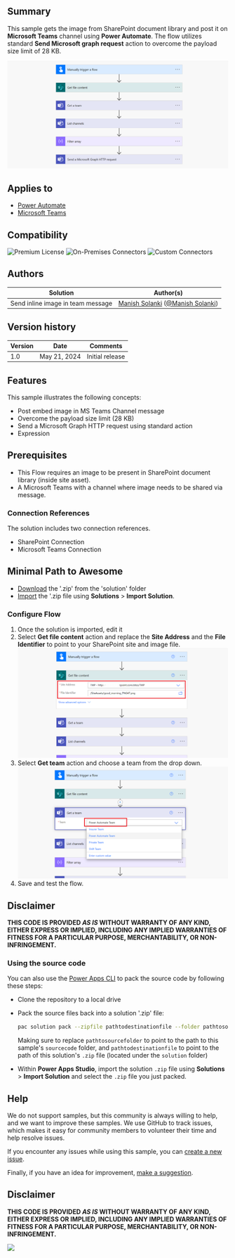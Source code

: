 ## Summary

This sample gets the image from SharePoint document library and post it on **Microsoft Teams** channel using **Power Automate**. The flow utilizes standard **Send Microsoft graph request** action to overcome the payload size limit of 28 KB.

![Flow overview](/samples/Send-Inline-Image-In-Teams-Channel/assets/flow-overview.png "Flow overview")


## Applies to

* [Power Automate](https://docs.microsoft.com/power-automate/)
* [Microsoft Teams](https://learn.microsoft.com/en-us/microsoftteams/)

## Compatibility

![Premium License](https://img.shields.io/badge/Premium%20License-Not%20Required-green.svg "Premium license not required")
![On-Premises Connectors](https://img.shields.io/badge/On--Premises%20Connectors-No-green.svg "Does not use on-premise connectors")
![Custom Connectors](https://img.shields.io/badge/Custom%20Connectors-Not%20Required-green.svg "Does not use custom connectors")


## Authors

Solution|Author(s)
--------|---------
Send inline image in team message | [Manish Solanki](https://github.com/Solanki-Manish) ([@Manish Solanki](https://www.linkedin.com/in/manish-solanki-1058b7a))


## Version history

Version|Date|Comments
-------|----|--------
1.0|May 21, 2024|Initial release


## Features

This sample illustrates the following concepts:

* Post embed image in MS Teams Channel message
* Overcome the payload size limit (28 KB)
* Send a Microsoft Graph HTTP request using standard action 
* Expression


## Prerequisites

* This Flow requires an image to be present in SharePoint document library (inside site asset).
* A Microsoft Teams with a channel where image needs to be shared via message.
### Connection References
The solution includes two connection references.
* SharePoint Connection
* Microsoft Teams Connection

## Minimal Path to Awesome

* [Download](./solution/Send-Inline-Image-In-Teams-Channel.zip) the '.zip' from the 'solution' folder
* [Import](https://learn.microsoft.com/en-us/power-apps/maker/data-platform/import-update-export-solutions) the '.zip file using **Solutions** > **Import Solution**.

### Configure Flow

1. Once the solution is imported, edit it
1. Select **Get file content** action and replace the **Site Address** and the **File Identifier** to point to your SharePoint site and image file.
   ![Configure Get file content action](./assets/config1.png)
1. Select **Get team** action and choose a team from the drop down.
   ![Configure Get team action](./assets/config2.png)
1. Save and test the flow.


## Disclaimer

**THIS CODE IS PROVIDED *AS IS* WITHOUT WARRANTY OF ANY KIND, EITHER EXPRESS OR IMPLIED, INCLUDING ANY IMPLIED WARRANTIES OF FITNESS FOR A PARTICULAR PURPOSE, MERCHANTABILITY, OR NON-INFRINGEMENT.**

### Using the source code

You can also use the [Power Apps CLI](https://docs.microsoft.com/powerapps/developer/data-platform/powerapps-cli) to pack the source code by following these steps:

* Clone the repository to a local drive
* Pack the source files back into a solution '.zip' file:

  ```bash
  pac solution pack --zipfile pathtodestinationfile --folder pathtosourcefolder --processCanvasApps
  ```

  Making sure to replace `pathtosourcefolder` to point to the path to this sample's `sourcecode` folder, and `pathtodestinationfile` to point to the path of this solution's `.zip` file (located under the `solution` folder)
* Within **Power Apps Studio**, import the solution `.zip` file using **Solutions** > **Import Solution** and select the `.zip` file you just packed.


## Help

We do not support samples, but this community is always willing to help, and we want to improve these samples. We use GitHub to track issues, which makes it easy for  community members to volunteer their time and help resolve issues.

If you encounter any issues while using this sample, you can [create a new issue](https://github.com/pnp/powerapps-samples/issues/new?assignees=&labels=Needs%3A+Triage+%3Amag%3A%2Ctype%3Abug-suspected&template=bug-report.yml&sample=Power-Platform-Blog-Updates&authors=@Solanki-Manish&title=Send-Inline-Image-In-Teams-Channel).

Finally, if you have an idea for improvement, [make a suggestion](https://github.com/pnp/powerapps-samples/issues/new?assignees=&labels=Needs%3A+Triage+%3Amag%3A%2Ctype%3Abug-suspected&template=suggestion.yml&sample=Power-Platform-Blog-Updates&authors=@Solanki-Manish&title=Send-Inline-Image-In-Teams-Channel).

## Disclaimer

**THIS CODE IS PROVIDED *AS IS* WITHOUT WARRANTY OF ANY KIND, EITHER EXPRESS OR IMPLIED, INCLUDING ANY IMPLIED WARRANTIES OF FITNESS FOR A PARTICULAR PURPOSE, MERCHANTABILITY, OR NON-INFRINGEMENT.**

<img src="https://m365-visitor-stats.azurewebsites.net/powerplatform-samples/samples/Send-Inline-Image-In-Teams-Channel" aria-hidden="true" />
